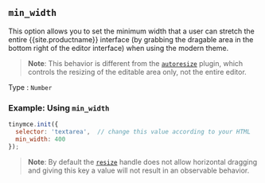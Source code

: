## `min_width`

This option allows you to set the minimum width that a user can stretch the entire {{site.productname}} interface (by grabbing the dragable area in the bottom right of the editor interface) when using the modern theme.

> **Note**: This behavior is different from the [`autoresize`]({{site.baseurl}}/plugins-ref/opensource/autoresize/) plugin, which controls the resizing of the editable area only, not the entire editor.

Type
: `Number`

### Example: Using `min_width`

```js
tinymce.init({
  selector: 'textarea',  // change this value according to your HTML
  min_width: 400
});
```

> **Note**: By default the [`resize`](#resize) handle does not allow horizontal dragging and giving this key a value will not result in an observable behavior.
